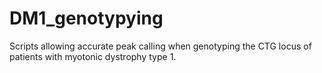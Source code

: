 # DM1_genotypying
Scripts allowing accurate peak calling when genotyping the CTG locus of patients with myotonic dystrophy type 1.
